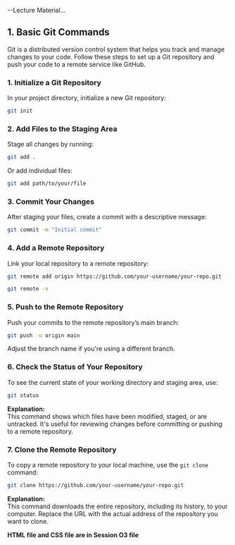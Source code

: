 --Lecture Material...

## 1. Basic Git Commands 
 
Git is a distributed version control system that helps you track and manage changes to your code. Follow these steps to set up a Git repository and push your code to a remote service like GitHub.

### 1. Initialize a Git Repository

In your project directory, initialize a new Git repository:

```bash
git init
```

### 2. Add Files to the Staging Area

Stage all changes by running:

```bash
git add .
```

Or add individual files:

```bash
git add path/to/your/file
```

### 3. Commit Your Changes

After staging your files, create a commit with a descriptive message:

```bash
git commit -m "Initial commit"
```

### 4. Add a Remote Repository

Link your local repository to a remote repository:

```bash
git remote add origin https://github.com/your-username/your-repo.git
```

```bash
git remote -v
```

### 5. Push to the Remote Repository

Push your commits to the remote repository’s main branch:

```bash
git push -u origin main
```

Adjust the branch name if you're using a different branch.

### 6. Check the Status of Your Repository

To see the current state of your working directory and staging area, use:

```bash
git status
```

**Explanation:**  
This command shows which files have been modified, staged, or are untracked. It's useful for reviewing changes before committing or pushing to a remote repository.

### 7. Clone the Remote Repository

To copy a remote repository to your local machine, use the `git clone` command:

```bash
git clone https://github.com/your-username/your-repo.git
```

**Explanation:**  
This command downloads the entire repository, including its history, to your computer. Replace the URL with the actual address of the repository you want to clone.

**HTML file and CSS file are in Session O3 file**